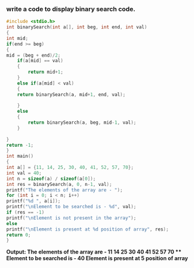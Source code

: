 ### write a code to display binary search code.
```c
#include <stdio.h>
int binarySearch(int a[], int beg, int end, int val)
{
int mid;    
if(end >= beg)  
{     
mid = (beg + end)/2;  
    if(a[mid] == val)
    {      
        return mid+1;
    }    
    else if(a[mid] < val)     
    {      
    return binarySearch(a, mid+1, end, val);    
    
    }    
    else
    {  
        return binarySearch(a, beg, mid-1, val);            
    }        
   
}
return -1;   
}
int main()
{
int a[] = {11, 14, 25, 30, 40, 41, 52, 57, 70};
int val = 40;
int n = sizeof(a) / sizeof(a[0]);
int res = binarySearch(a, 0, n-1, val);
printf("The elements of the array are - ");
for (int i = 0; i < n; i++)
printf("%d ", a[i]);
printf("\nElement to be searched is - %d", val);
if (res == -1)
printf("\nElement is not present in the array");
else
printf("\nElement is present at %d position of array", res);
return 0;
}
```
**Output: The elements of the array are - 11 14 25 30 40 41 52 57 70 **
Element to be searched is - 40
Element is present at 5 position of array**
